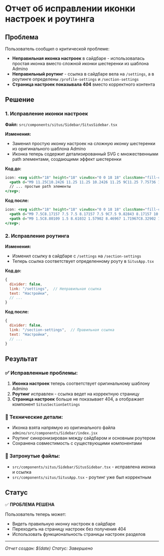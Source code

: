 # Отчет об исправлении иконки настроек и роутинга

## Проблема

Пользователь сообщил о критической проблеме:

- **Неправильная иконка настроек** в сайдбаре - использовалась простая иконка вместо сложной иконки шестеренки из шаблона Admino
- **Неправильный роутинг** - ссылка в сайдбаре вела на `/settings`, а в роутинге определены `/profile-settings` и `/section-settings`
- **Страница настроек показывала 404** вместо корректного контента

## Решение

### 1. Исправление иконки настроек

**Файл:** `src/components/situs/Sidebar/SitusSidebar.tsx`

**Изменения:**

- Заменил простую иконку настроек на сложную иконку шестеренки из оригинального шаблона Admino
- Иконка теперь содержит детализированный SVG с множественными path элементами, создающими эффект шестеренки

**Код до:**

```jsx
icon: <svg width="18" height="18" viewBox="0 0 18 18" className="fill-current">
  <path d="M9 11.25C10.2426 11.25 11.25 10.2426 11.25 9C11.25 7.75736 10.2426 6.75 9 6.75C7.75736 6.75 6.75 7.75736 6.75 9C6.75 10.2426 7.75736 11.25 9 11.25ZM9 12.75C10.6569 12.75 12 11.4069 12 9.75C12 8.09315 10.6569 6.75 9 6.75C7.34315 6.75 6 8.09315 6 9.75C6 11.4069 7.34315 12.75 9 12.75Z" />
  // ... простые path элементы
</svg>;
```

**Код после:**

```jsx
icon: <svg width="18" height="18" viewBox="0 0 18 18" className="fill-current">
  <path d="M9 7.5C8.17157 7.5 7.5 8.17157 7.5 9C7.5 9.82843 8.17157 10.5 9 10.5C9.82843 10.5 10.5 9.82843 10.5 9C10.5 8.17157 9.82843 7.5 9 7.5ZM6 9C6 7.34315 7.34315 6 9 6C10.6569 6 12 7.34315 12 9C12 10.6569 10.6569 12 9 12C7.34315 12 6 10.6569 6 9Z" />
  <path d="M9 1.5C8.80109 1.5 8.61032 1.57902 8.46967 1.71967C8.32902 1.86032 8.25 2.05109 8.25 2.25V2.38049C8.24845 2.7681 8.1336 3.14679 7.91958 3.46996C7.70556 3.79313 7.40172 4.04666 7.04545 4.19935C6.98203 4.22653 6.91531 4.24477 6.84721 4.25367C6.52348 4.36704 6.17499 4.39498 5.83575 4.33347C5.445 4.26262 5.08444 4.07634 4.80055 3.79865L4.79464 3.79286L4.74967 3.74783C4.68002 3.6781 4.597 3.62248 4.50596 3.58474C4.41491 3.547 4.31731 3.52757 4.21875 3.52757C4.12019 3.52757 4.02259 3.547 3.93154 3.58474C3.8405 3.62248 3.75778 3.6778 3.68813 3.74754L3.68754 3.74813C3.6178 3.81778 3.56248 3.9005 3.52474 3.99154C3.487 4.08259 3.46757 4.18019 3.46757 4.27875C3.46757 4.37731 3.487 4.47491 3.52474 4.56596C3.56248 4.657 3.6178 4.73972 3.68754 4.80937L3.73868 4.86052C4.01637 5.14441 4.20262 5.505 4.27347 5.89575C4.34291 6.27872 4.29835 6.67347 4.14559 7.03108C4.00642 7.396 3.76273 7.712 3.44479 7.93941C3.12041 8.17142 2.73374 8.30047 2.33504 8.30979L2.3175 8.31H2.25C2.05109 8.31 1.86032 8.38902 1.71967 8.52967C1.57902 8.67032 1.5 8.86109 1.5 9.06C1.5 9.25891 1.57902 9.44968 1.71967 9.59033C1.86032 9.73098 2.05109 9.81 2.25 9.81H2.38049C2.7681 9.81155 3.14679 9.9264 3.46996 10.1404C3.79201 10.3537 4.0449 10.6562 4.19776 11.0108C4.35681 11.3732 4.40408 11.7748 4.33347 12.1642C4.26262 12.555 4.07634 12.9156 3.79865 13.1994L3.79286 13.2054L3.74783 13.2503C3.6781 13.32 3.62248 13.403 3.58474 13.494C3.547 13.5851 3.52757 13.6827 3.52757 13.7812C3.52757 13.8798 3.547 13.9774 3.58474 14.0685C3.62248 14.1595 3.6778 14.2422 3.74754 14.3119L3.74813 14.3125C3.81778 14.3822 3.90049 14.4375 3.99154 14.4753C4.08259 14.513 4.18019 14.5324 4.27875 14.5324C4.37731 14.5324 4.47491 14.513 4.56596 14.4753C4.65701 14.4375 4.73972 14.3822 4.80937 14.3125L4.86052 14.2613C5.14441 13.9836 5.505 13.7974 5.89575 13.7265C6.27872 13.6571 6.67347 13.7017 7.03108 13.8544C7.39599 13.9936 7.712 14.2373 7.93941 14.5552C8.17142 14.8796 8.30047 15.2663 8.30979 15.665L8.31 15.6825V15.75C8.31 15.9489 8.38902 16.1397 8.52967 16.2803C8.67032 16.421 8.86109 16.5 9.06 16.5C9.25891 16.5 9.44968 16.421 9.59033 16.2803C9.73098 16.1397 9.81 15.9489 9.81 15.75V15.6225L9.81001 15.6195C9.81155 15.2319 9.9264 14.8532 10.1404 14.53C10.3537 14.208 10.6562 13.9551 11.0109 13.8022C11.3733 13.6432 11.7748 13.5959 12.1642 13.6665C12.555 13.7374 12.9156 13.9237 13.1994 14.2014L13.2054 14.2071L13.2503 14.2522C13.32 14.3219 13.403 14.3775 13.494 14.4153C13.5851 14.453 13.6827 14.4724 13.7812 14.4724C13.8798 14.4724 13.9774 14.453 14.0685 14.4153C14.1595 14.4375 14.2422 14.3222 14.3119 14.2525L14.3125 14.2519C14.3822 14.1822 14.4375 14.0995 14.4753 14.0085C14.513 13.9174 14.5324 13.8198 14.5324 13.7213C14.5324 13.6227 14.513 13.5251 14.4753 13.434C14.4375 13.343 14.3822 13.2603 14.3125 13.1906L14.2613 13.1395C13.9836 12.8556 13.7974 12.495 13.7265 12.1042C13.6559 11.7148 13.7032 11.3133 13.8622 10.9509C14.0151 10.5962 14.268 10.2937 14.59 10.0804C14.9132 9.8664 15.2919 9.75155 15.6795 9.75001L15.6825 9.74999L15.75 9.75C15.9489 9.75 16.1397 9.67098 16.2803 9.53033C16.421 9.38968 16.5 9.19891 16.5 9C16.5 8.80109 16.421 8.61032 16.2803 8.46967C16.1397 8.32902 15.9489 8.25 15.75 8.25H15.6225L15.6195 8.24999C15.2319 8.24845 14.8532 8.1336 14.53 7.91958C14.2069 7.70556 13.9533 7.40172 13.8006 7.04545C13.7735 6.98203 13.7552 6.91531 13.7463 6.84721C13.633 6.52348 13.605 6.17499 13.6665 5.83575C13.7374 5.445 13.9237 5.08444 14.2014 4.80055L14.2071 4.79464L14.2522 4.74967C14.3219 4.68002 14.3775 4.597 14.4153 4.50596C14.453 4.41491 14.4724 4.31731 14.4724 4.21875C14.4724 4.12019 14.453 4.02259 14.4153 3.93154C14.3775 3.8405 14.3222 3.75778 14.2525 3.68813L14.2519 3.68754C14.1822 3.6178 14.0995 3.56248 14.0085 3.52474C13.9174 3.487 13.8198 3.46757 13.7213 3.46757C13.6227 3.46757 13.5251 3.487 13.434 3.52474C13.343 3.56248 13.2603 3.6178 13.1906 3.68754L13.1395 3.73868C12.8556 4.01637 12.495 4.20262 12.1042 4.27347C11.7148 4.34408 11.3132 4.29681 10.9508 4.13776C10.5962 3.9849 10.2937 3.73201 10.0804 3.40996C9.8664 3.08679 9.75155 2.7081 9.75001 2.32049L9.75 2.3175V2.25C9.75 2.05109 9.67098 1.86032 9.53033 1.71967C9.38968 1.57902 9.19891 1.5 9 1.5ZM14.55 11.25L15.2361 11.5528C15.1968 11.6419 15.1851 11.7408 15.2025 11.8366C15.2197 11.9314 15.2645 12.019 15.3314 12.0882L15.3725 12.1294C15.3726 12.1295 15.3724 12.1293 15.3725 12.1294C15.5816 12.3383 15.7477 12.5866 15.8609 12.8596C15.9741 13.1328 16.0324 13.4256 16.0324 13.7213C16.0324 14.0169 15.9741 14.3097 15.8609 14.5829C15.7477 14.856 15.5817 15.1042 15.3725 15.3131L14.8425 14.7825L15.3731 15.3125C15.1642 15.5217 14.916 15.6877 14.6429 15.8009C14.3697 15.9141 14.0769 15.9724 13.7812 15.9724C13.4856 15.9724 13.1928 15.9141 12.9196 15.8009C12.6466 15.6877 12.3986 15.5219 12.1897 15.3128C12.1896 15.3127 12.1898 15.3129 12.1897 15.3128L12.1482 15.2714C12.079 15.2045 11.9914 15.1597 11.8966 15.1425C11.8008 15.1251 11.7019 15.1368 11.6128 15.1761L11.6055 15.1794C11.5181 15.2168 11.4435 15.279 11.391 15.3583C11.3387 15.4372 11.3106 15.5297 11.31 15.6244V15.75C11.31 16.3467 11.0729 16.919 10.651 17.341C10.229 17.7629 9.65674 18 9.06 18C8.46326 18 7.89097 17.7629 7.46901 17.341C7.04705 16.919 6.81 16.3467 6.81 15.75V15.6933C6.80644 15.5979 6.77495 15.5056 6.71936 15.4278C6.66245 15.3483 6.58292 15.2877 6.49111 15.2539C6.47628 15.2484 6.46163 15.2425 6.44718 15.2361C6.35806 15.1968 6.25921 15.1851 6.16337 15.2025C6.06856 15.2197 5.981 15.2645 5.91172 15.3314L5.87063 15.3725C5.87053 15.3726 5.87072 15.3724 5.87063 15.3725C5.66172 15.5816 5.41338 15.7477 5.14037 15.8609C4.86722 15.9741 4.57444 16.0324 4.27875 16.0324C3.98306 16.0324 3.69028 15.9741 3.41713 15.8609C3.14425 15.7478 2.89631 15.582 2.68746 15.3731C2.47827 15.1642 2.31231 14.916 2.19908 14.6429C2.08585 14.3697 2.02757 14.0769 2.02757 13.7812C2.02757 13.4856 2.08585 13.1928 2.19908 12.9196C2.31231 12.6465 2.47827 12.3983 2.68746 12.1894L2.72858 12.1483C2.79546 12.079 2.84035 11.9914 2.85754 11.8966C2.87491 11.8008 2.86318 11.7019 2.82385 11.6128L2.82061 11.6055C2.78315 11.5181 2.721 11.4435 2.64174 11.391C2.56278 11.3387 2.47031 11.3106 2.37562 11.31H2.25C1.65326 11.31 1.08097 11.0729 0.65901 10.651C0.237053 10.229 0 9.65674 0 9.06C0 8.46326 0.237053 7.89097 0.65901 7.46901C1.08097 7.04705 1.65326 6.81 2.25 6.81H2.30673C2.40213 6.80644 2.49444 6.77495 2.57216 6.71936C2.65173 6.66245 2.71233 6.58292 2.7461 6.49111C2.75155 6.47628 2.75747 6.46163 2.76385 6.44718C2.80318 6.35806 2.81491 6.25921 2.79754 6.16337C2.78035 6.06857 2.73546 5.98101 2.66857 5.91173L2.62747 5.87063C2.41827 5.66166 2.25231 5.41351 2.13908 5.14037C2.02585 4.86722 1.96757 4.57443 1.96757 4.27875C1.96757 3.98307 2.02585 3.69028 2.13908 3.41713C2.25226 3.14412 2.41811 2.89607 2.62717 2.68717C2.83607 2.47811 3.08412 2.31226 3.35713 2.19908C3.63028 2.08585 3.92307 2.02757 4.21875 2.02757C4.51443 2.02757 4.80722 2.08585 5.08037 2.19908C5.35351 2.31231 5.60166 2.47827 5.81063 2.68746L5.85173 2.72857C5.92101 2.79546 6.00857 2.84035 6.10337 2.85754C6.19921 2.87491 6.29806 2.86318 6.38718 2.82385C6.43521 2.80266 6.48519 2.78662 6.5363 2.77592C6.58859 2.74042 6.63374 2.69492 6.66896 2.64174C6.72125 2.56278 6.74941 2.47031 6.75 2.37562V2.25C6.75 1.65326 6.98705 1.08097 7.40901 0.65901C7.83097 0.237053 8.40326 0 9 0C9.59674 0 10.169 0.237053 10.591 0.65901C11.0129 1.08097 11.25 1.65326 11.25 2.25V2.31562C11.2506 2.41031 11.2787 2.50278 11.331 2.58174C11.3835 2.661 11.4581 2.72319 11.5454 2.76064L11.5528 2.76381C11.642 2.80314 11.7408 2.81491 11.8366 2.79754C11.9314 2.78035 12.019 2.73546 12.0883 2.66858L12.1294 2.62747C12.3383 2.41827 12.5865 2.25231 12.8596 2.13908C13.1328 2.02585 13.4256 1.96757 13.7213 1.96757C14.0169 1.96757 14.3097 2.02585 14.5829 2.13908C14.856 2.25231 15.1042 2.41827 15.3131 2.62747C15.522 2.83631 15.6878 3.08424 15.8009 3.35713C15.9141 3.63028 15.9724 3.92306 15.9724 4.21875C15.9724 4.51444 15.9141 4.80722 15.8009 5.08037C15.6877 5.35338 15.5219 5.60143 15.3128 5.81033C15.3127 5.81043 15.3129 5.81023 15.3128 5.81033L15.2714 5.85173C15.2045 5.92101 15.1597 6.00857 15.1425 6.10337C15.1251 6.19921 15.1368 6.29806 15.1761 6.38718C15.1973 6.43521 15.2134 6.48519 15.2241 6.5363C15.2596 6.58859 15.3051 6.63374 15.3583 6.66896C15.4372 6.72125 15.5297 6.74941 15.6244 6.75H15.75C16.3467 6.75 16.919 6.98705 17.341 7.40901C17.7629 7.83097 18 8.40326 18 9C18 9.59674 17.7629 10.169 17.341 10.591C16.919 11.0129 16.3467 11.25 15.75 11.25H15.6844C15.5897 11.2506 15.4972 11.2787 15.4183 11.331C15.339 11.3835 15.2768 11.4581 15.2394 11.5454L14.55 11.25Z" />
</svg>;
```

### 2. Исправление роутинга

**Изменения:**

- Изменил ссылку в сайдбаре с `/settings` на `/section-settings`
- Теперь ссылка соответствует определенному роуту в `SitusApp.tsx`

**Код до:**

```jsx
{
  divider: false,
  link: "/settings",  // Неправильная ссылка
  text: "Настройки",
  // ...
}
```

**Код после:**

```jsx
{
  divider: false,
  link: "/section-settings",  // Правильная ссылка
  text: "Настройки",
  // ...
}
```

## Результат

### ✅ Исправленные проблемы:

1. **Иконка настроек** теперь соответствует оригинальному шаблону Admino
2. **Роутинг** исправлен - ссылка ведет на корректную страницу
3. **Страница настроек** больше не показывает 404, а отображает компонент `SitusSectionSettings`

### 🔧 Технические детали:

- Иконка взята напрямую из оригинального файла `admino/src/components/Sidebar/index.jsx`
- Роутинг синхронизирован между сайдбаром и основным роутером
- Сохранена совместимость с существующими компонентами

### 📁 Затронутые файлы:

- `src/components/situs/Sidebar/SitusSidebar.tsx` - исправлена иконка и ссылка
- `src/components/situs/SitusApp.tsx` - роутинг уже был корректным

## Статус

✅ **ПРОБЛЕМА РЕШЕНА**

Пользователь теперь может:

- Видеть правильную иконку настроек в сайдбаре
- Переходить на страницу настроек без получения 404
- Использовать функциональность страницы настроек разделов

---

_Отчет создан: $(date)_
_Статус: Завершено_
